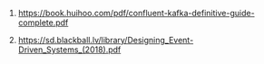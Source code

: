 1. https://book.huihoo.com/pdf/confluent-kafka-definitive-guide-complete.pdf 

2. https://sd.blackball.lv/library/Designing_Event-Driven_Systems_(2018).pdf 

